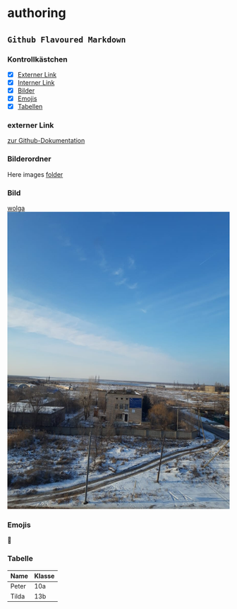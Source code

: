 # authoring

## `Github Flavoured Markdown`

### Kontrollkästchen

- [x] [Externer Link](#extern)  
- [x] [Interner Link](#intern)   
- [x] [Bilder](#bild)    
- [x] [Emojis](#emoji)    
- [x] [Tabellen](#tabelle)    

<a name="extern"></a>
### externer Link

[zur Github-Dokumentation](https://help.github.com/en)

<a name="intern"></a>
### Bilderordner 

Here images [folder](images)

<a name="bild"></a>
### Bild

[wolga](images/wolga.jpg)  
<img src="images/wolga.jpg" alt="wolga" title=""/>

<a name="emoji"></a>
### Emojis  
🌇

<a name="tabelle"></a>
### Tabelle  

| Name | Klasse |
| ---- | ------ |
| Peter | 10a |
| Tilda | 13b |
